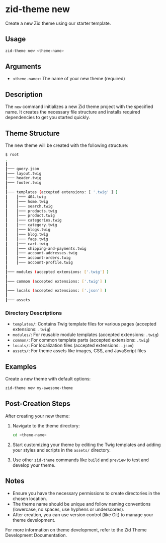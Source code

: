 # zid-theme new

Create a new Zid theme using our starter template.

## Usage

```bash
zid-theme new <theme-name>
```

## Arguments

- `<theme-name>`: The name of your new theme (required)

## Description

The `new` command initializes a new Zid theme project with the specified name. It creates the necessary file structure and installs required dependencies to get you started quickly.

## Theme Structure

The new theme will be created with the following structure:

```bash
$ root
.
┃
┃─── query.json
┃─── layout.twig
┃─── header.twig
┃─── footer.twig
┃
┃─── templates (accepted extensions: [ '.twig' ] )
┃    ┃─── 404.twig
┃    ┃─── home.twig
┃    ┃─── search.twig
┃    ┃─── products.twig
┃    ┃─── product.twig
┃    ┃─── categories.twig
┃    ┃─── category.twig
┃    ┃─── blogs.twig
┃    ┃─── blog.twig
┃    ┃─── faqs.twig
┃    ┃─── cart.twig
┃    ┃─── shipping-and-payments.twig
┃    ┃─── account-addresses.twig
┃    ┃─── account-orders.twig
┃    ┃─── account-profile.twig
┃
┃─── modules (accepted extensions: ['.twig'] )
┃
┃─── common (accepted extensions: ['.twig'] )
┃
┃─── locals (accepted extensions: ['.json'] )
┃
┃─── assets
```

### Directory Descriptions

- `templates/`: Contains Twig template files for various pages (accepted extensions: `.twig`)
- `modules/`: For reusable module templates (accepted extensions: `.twig`)
- `common/`: For common template parts (accepted extensions: `.twig`)
- `locals/`: For localization files (accepted extensions: `.json`)
- `assets/`: For theme assets like images, CSS, and JavaScript files

## Examples

Create a new theme with default options:
```bash
zid-theme new my-awesome-theme
```

## Post-Creation Steps

After creating your new theme:

1. Navigate to the theme directory:
   ```bash
   cd <theme-name>
   ```
2. Start customizing your theme by editing the Twig templates and adding your styles and scripts in the `assets/` directory.

3. Use other `zid-theme` commands like `build` and `preview` to test and develop your theme.

## Notes

- Ensure you have the necessary permissions to create directories in the chosen location.
- The theme name should be unique and follow naming conventions (lowercase, no spaces, use hyphens or underscores).
- After creation, you can use version control (like Git) to manage your theme development.

For more information on theme development, refer to the Zid Theme Development Documentation.
